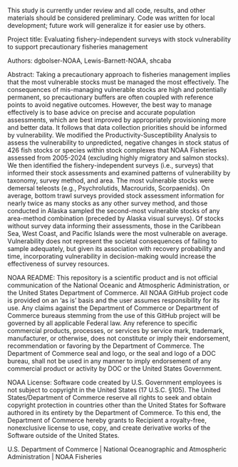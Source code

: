 This study is currently under review and all code, results, and other materials should be considered preliminary. Code was written for local development; future work will generalize it for easier use by others. 

Project title: Evaluating fishery-independent surveys with stock vulnerability to support precautionary fisheries management

Authors: dgbolser-NOAA, Lewis-Barnett-NOAA, shcaba

Abstract:
Taking a precautionary approach to fisheries management implies that the most vulnerable stocks must be managed the most effectively. The consequences of mis-managing vulnerable stocks are high and potentially permanent, so precautionary buffers are often coupled with reference points to avoid negative outcomes. However, the best way to manage effectively is to base advice on precise and accurate population assessments, which are best improved by appropriately provisioning more and better data. It follows that data collection priorities should be informed by vulnerability. We modified the Productivity-Susceptibility Analysis to assess the vulnerability to unpredicted, negative changes in stock status of 426 fish stocks or species within stock complexes that NOAA Fisheries assessed from 2005-2024 (excluding highly migratory and salmon stocks). We then identified the fishery-independent surveys (i.e., surveys) that informed their stock assessments and examined patterns of vulnerability by taxonomy, survey method, and area. The most vulnerable stocks were demersal teleosts (e.g., Psychrolutids, Macrourids, Scorpaenids). On average, bottom trawl surveys provided stock assessment information for nearly twice as many stocks as any other survey method, and those conducted in Alaska sampled the second-most vulnerable stocks of any area-method combination (preceded by Alaska visual surveys). Of stocks without survey data informing their assessments, those in the Caribbean Sea, West Coast, and Pacific Islands were the most vulnerable on average. Vulnerability does not represent the societal consequences of failing to sample adequately, but given its association with recovery probability and time, incorporating vulnerability in decision-making would increase the effectiveness of survey resources.

NOAA README:
This repository is a scientific product and is not official communication of the National Oceanic and Atmospheric Administration, or the United States Department of Commerce. All NOAA GitHub project code is provided on an ‘as is’ basis and the user assumes responsibility for its use. Any claims against the Department of Commerce or Department of Commerce bureaus stemming from the use of this GitHub project will be governed by all applicable Federal law. Any reference to specific commercial products, processes, or services by service mark, trademark, manufacturer, or otherwise, does not constitute or imply their endorsement, recommendation or favoring by the Department of Commerce. The Department of Commerce seal and logo, or the seal and logo of a DOC bureau, shall not be used in any manner to imply endorsement of any commercial product or activity by DOC or the United States Government.

NOAA License:
Software code created by U.S. Government employees is not subject to copyright in the United States (17 U.S.C. §105). The United States/Department of Commerce reserve all rights to seek and obtain copyright protection in countries other than the United States for Software authored in its entirety by the Department of Commerce. To this end, the Department of Commerce hereby grants to Recipient a royalty-free, nonexclusive license to use, copy, and create derivative works of the Software outside of the United States.

U.S. Department of Commerce | National Oceanographic and Atmospheric Administration | NOAA Fisheries
